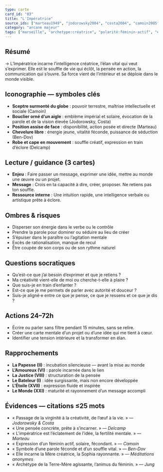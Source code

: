 ```yaml
---
type: carte
card_id: "03"
title: "L'Impératrice"
source_ids: ["marteau1949", "jodorowsky2004", "costa2004", "camoin2005", "bendov2011", "delcamp2013", "nadolny2021", "jung", "meditationsanonymes"]
category: "arcane majeur"
tags: ["marseille", "archetype:créatrice", "polarité:féminin-actif", "élément:air"]
---
```


## Résumé
→ L’Impératrice incarne l’intelligence créatrice, l’élan vital qui veut s’exprimer. Elle est le souffle de vie qui éclôt, la pensée en action, la communication qui s’ouvre. Sa force vient de l’intérieur et se déploie dans le monde visible.

## Iconographie — symboles clés
- **Sceptre surmonté du globe** : pouvoir terrestre, maîtrise intellectuelle et sociale (Camoin)
- **Bouclier orné d’un aigle** : emblème impérial et solaire, évocation de la parole et de la vision élevée (Jodorowsky, Costa)
- **Position assise de face** : disponibilité, action posée et directe (Marteau)
- **Chevelure libre** : énergie jeune, vitalité féconde, puissance de séduction (Ben-Dov)
- **Robe et cape en mouvement** : souffle créatif, expression en train d’éclore (Delcamp)

## Lecture / guidance (3 cartes)
- **Enjeu** : Faire passer un message, exprimer une idée, mettre au monde une œuvre ou un projet.
- **Message** : Crois en ta capacité à dire, créer, proposer. Ne retiens pas ton souffle.
- **Ressource interne** : Une intuition rapide, une intelligence verbale ou artistique prête à éclore.

## Ombres & risques
- Disperser son énergie dans le verbe ou le contrôle
- Prendre la parole pour dominer ou séduire au lieu de créer
- S’épuiser dans le paraître ou l’agitation mentale
- Excès de rationalisation, manque de recul
- Être coupée de son corps ou de son rythme naturel

## Questions socratiques
- Qu’est-ce que j’ai besoin d’exprimer et que je retiens ?
- Ma créativité vient-elle de moi ou cherche-t-elle à plaire ?
- Que suis-je en train d’enfanter ?
- Est-ce que je me permets de parler avec autorité et douceur ?
- Suis-je aligné·e entre ce que je pense, ce que je ressens et ce que je dis ?

## Actions 24–72h
- Écrire ou parler sans filtre pendant 15 minutes, sans se relire.
- Créer une carte mentale d’un projet ou d’une idée qui me tient à cœur.
- Identifier une tension intérieure et la transformer en élan.

## Rapprochements
- **La Papesse (II)** : incubation silencieuse — avant la mise au monde
- **L’Amoureux (VI)** : parole incarnée dans le lien
- **La Justice (VIII)** : structuration de la pensée
- **Le Bateleur (I)** : idée surgissante, mais non encore développée
- **L’Étoile (XVII)** : expression fluide et inspirée
- **Le Monde (XXI)** : maturité et rayonnement d’un message accompli

## Évidences — citations ≤25 mots
- « Passage de la virginité à la créativité, de l’œuf à la vie. » — *Jodorowsky & Costa*
- « Une pensée concrète, prête à s’incarner. » — *Delcamp*
- « L’impératrice est l’éclatement de l’idée, la fertilité mentale. » — *Marteau*
- « Expression d’un féminin actif, solaire, fécondant. » — *Camoin*
- « Symbole d’une parole féconde et d’un souffle vital. » — *Ben-Dov*
- « Elle incarne la Mère créatrice, la Sophia rayonnante. » — *Méditations anonymes*
- « Archétype de la Terre-Mère agissante, l’animus du féminin. » — *Jung*
